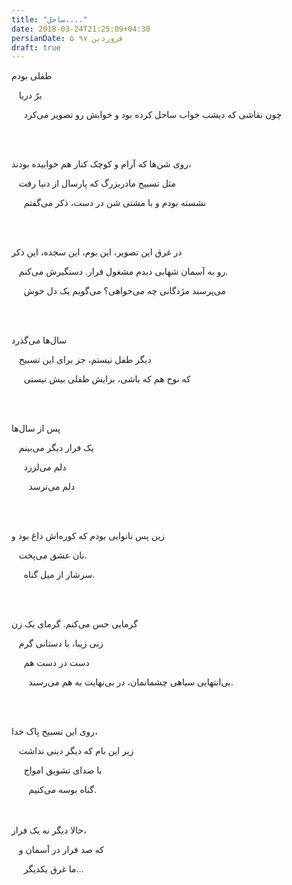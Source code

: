 ```yaml
---
title: "ساحل...."
date: 2018-03-24T21:25:09+04:30
persianDate: ۵ فروردین ۹۷
draft: true
---
```

طفلی بودم

&nbsp;&nbsp; برّ دریا

&nbsp;&nbsp;&nbsp;&nbsp; چون نقاشی که دیشب خواب ساحل کرده بود و خوابش رو تصویر می‌کرد

<br><br>

روی شن‌ها که آرام و کوچک کنار هم خوابیده بودند،

&nbsp;&nbsp; مثل تسبیح مادربزرگ که پارسال از دنیا رفت

&nbsp;&nbsp;&nbsp;&nbsp; نشسته بودم و با مشتی شن در دست، ذکر می‌گفتم

<br><br>

در غرق این تصویر، این بوم، این سجده، این ذکر

&nbsp;&nbsp; رو به آسمان شهابی دیدم مشغول فرار. دستگیرش می‌کنم.

&nbsp;&nbsp;&nbsp;&nbsp; می‌پرسند مژدگانی چه می‌خواهی؟ می‌گویم یک دل خوش

<br><br>

سال‌ها می‌گذرد

&nbsp;&nbsp; دیگر طفل نیستم، جز برای این تسبیح

&nbsp;&nbsp;&nbsp;&nbsp; که نوح هم که باشی، برایش طفلی بیش نیستی

<br><br>

پس از سال‌ها

&nbsp;&nbsp; یک فرار دیگر می‌بینم

&nbsp;&nbsp;&nbsp;&nbsp; دلم می‌لرزد

&nbsp;&nbsp;&nbsp;&nbsp;&nbsp;&nbsp; دلم می‌ترسد

<br><br>

زین پس نانوایی بودم که کوره‌اش داغ بود و

&nbsp;&nbsp; نان عشق می‌پخت.

&nbsp;&nbsp;&nbsp;&nbsp; سرشار از میل گناه.

<br><br>

گرمایی حس می‌کنم. گرمای یک زن

&nbsp;&nbsp; زنی زیبا، با دستانی گرم

&nbsp;&nbsp;&nbsp;&nbsp; دست در دست هم 

&nbsp;&nbsp;&nbsp;&nbsp;&nbsp;&nbsp; بی‌انتهایی سیاهی چشمانمان، در بی‌نهایت به هم می‌رسند.

<br><br>

روی این تسبیح پاک خدا،

&nbsp;&nbsp; زیر این بام که دیگر دینی نداشت

&nbsp;&nbsp;&nbsp;&nbsp; با صدای تشویق امواج

&nbsp;&nbsp;&nbsp;&nbsp;&nbsp;&nbsp; گناه بوسه می‌کنیم.

<br><br>
حالا دیگر نه یک فرار،

&nbsp;&nbsp; که صد فرار در آسمان و 

&nbsp;&nbsp;&nbsp;&nbsp; ما غرق یکدیگر...

